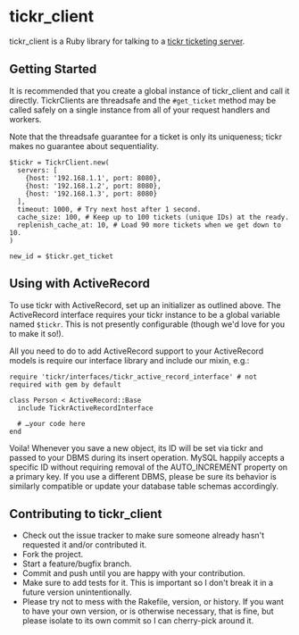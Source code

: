 # tickr_client

tickr_client is a Ruby library for talking to a [tickr ticketing server](http://github.com/wistia/tickr-server).

## Getting Started

It is recommended that you create a global instance of tickr_client and call it directly. TickrClients are threadsafe and the `#get_ticket` method may be called safely on a single instance from all of your request handlers and workers.

Note that the threadsafe guarantee for a ticket is only its uniqueness; tickr makes no guarantee about sequentiality.

    $tickr = TickrClient.new(
      servers: [
        {host: '192.168.1.1', port: 8080},
        {host: '192.168.1.2', port: 8080},
        {host: '192.168.1.3', port: 8080}
      ],
      timeout: 1000, # Try next host after 1 second.
      cache_size: 100, # Keep up to 100 tickets (unique IDs) at the ready.
      replenish_cache_at: 10, # Load 90 more tickets when we get down to 10.
    )
    
    new_id = $tickr.get_ticket

## Using with ActiveRecord

To use tickr with ActiveRecord, set up an initializer as outlined above. The ActiveRecord interface requires your tickr instance to be a global variable named `$tickr`. This is not presently configurable (though we'd love for you to make it so!).

All you need to do to add ActiveRecord support to your ActiveRecord models is require our interface library and include our mixin, e.g.:

    require 'tickr/interfaces/tickr_active_record_interface' # not required with gem by default
    
    class Person < ActiveRecord::Base
      include TickrActiveRecordInterface
      
      # …your code here
    end

Voila! Whenever you save a new object, its ID will be set via tickr and passed to your DBMS during its insert operation. MySQL happily accepts a specific ID without requiring removal of the AUTO_INCREMENT property on a primary key. If you use a different DBMS, please be sure its behavior is similarly compatible or update your database table schemas accordingly.

## Contributing to tickr_client
 
* Check out the issue tracker to make sure someone already hasn't requested it and/or contributed it.
* Fork the project.
* Start a feature/bugfix branch.
* Commit and push until you are happy with your contribution.
* Make sure to add tests for it. This is important so I don't break it in a future version unintentionally.
* Please try not to mess with the Rakefile, version, or history. If you want to have your own version, or is otherwise
necessary, that is fine, but please isolate to its own commit so I can cherry-pick around it.


